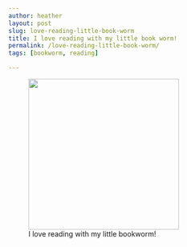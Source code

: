 ```yaml
---
author: heather
layout: post
slug: love-reading-little-book-worm
title: I love reading with my little book worm!
permalink: /love-reading-little-book-worm/
tags: [bookworm, reading]

---
```


<figure>
	<img src="http://silasq.com/uploads/2013/12/a74623d46f5711e38214127b88cfc5d3_8-300x300.jpg" alt="" width="300" height="300" />
	<figcaption>I love reading with my little bookworm!</figcaption>
</figure>
